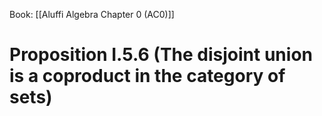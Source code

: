 Book: [[Aluffi Algebra Chapter 0 (AC0)]]
# Proposition I.5.6 (The disjoint union is a coproduct in the category of sets)
